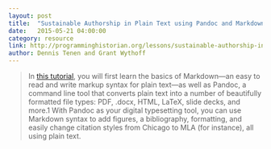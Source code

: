 ```yaml
---
layout: post
title:  "Sustainable Authorship in Plain Text using Pandoc and Markdown"
date:   2015-05-21 04:00:00
category: resource
link: http://programminghistorian.org/lessons/sustainable-authorship-in-plain-text-using-pandoc-and-markdown
author: Dennis Tenen and Grant Wythoff
---
```


> In [this tutorial](http://programminghistorian.org/lessons/sustainable-authorship-in-plain-text-using-pandoc-and-markdown), you will first learn the basics of Markdown—an easy to read and write markup syntax for plain text—as well as Pandoc, a command line tool that converts plain text into a number of beautifully formatted file types: PDF, .docx, HTML, LaTeX, slide decks, and more.1 With Pandoc as your digital typesetting tool, you can use Markdown syntax to add figures, a bibliography, formatting, and easily change citation styles from Chicago to MLA (for instance), all using plain text.
